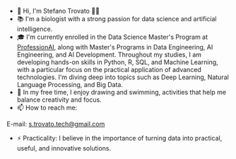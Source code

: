- 👋 Hi, I'm Stefano Trovato 🧑‍🔬
- 📚 I'm a biologist with a strong passion for data science and artificial intelligence.
- 🎓 I'm currently enrolled in the Data Science Master's Program at [ProfessionAI](https://www.profession.ai), along with Master's Programs in Data Engineering, AI Engineering, and AI Development. Throughout my studies, I am developing hands-on skills in Python, R, SQL, and Machine Learning, with a particular focus on the practical application of advanced technologies. I'm diving deep into topics such as Deep Learning, Natural Language Processing, and Big Data.
- 🎨 In my free time, I enjoy drawing and swimming, activities that help me balance creativity and focus.
- 📫 How to reach me:

E-mail: s.trovato.tech@gmail.com

- ⚡ Practicality: I believe in the importance of turning data into practical, useful, and innovative solutions.

<!---
Stefano-Trovato-89/Stefano-Trovato-89 is a ✨ special ✨ repository because its `README.md` (this file) appears on your GitHub profile.
You can click the Preview link to take a look at your changes.
--->
